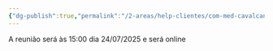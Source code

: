 ```yaml
---
{"dg-publish":true,"permalink":"/2-areas/help-clientes/com-med-cavalcante/","dgPassFrontmatter":true,"created":"2025-04-16T10:03:28.299-03:00","updated":"2025-07-18T11:21:26.164-03:00"}
---
```


A reunião será às 15:00 dia 24/07/2025 e será online